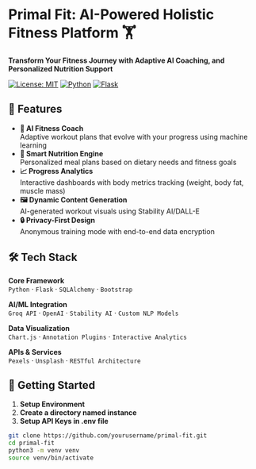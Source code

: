 # Primal Fit: AI-Powered Holistic Fitness Platform 🏋️

**Transform Your Fitness Journey with Adaptive AI Coaching, and Personalized Nutrition Support**

[![License: MIT](https://img.shields.io/badge/License-MIT-yellow.svg)](https://opensource.org/licenses/MIT)
[![Python](https://img.shields.io/badge/Python-3.11%2B-blue.svg)](https://python.org)
[![Flask](https://img.shields.io/badge/Flask-2.3%2B-lightgrey.svg)](https://flask.palletsprojects.com/)

## 🌟 Features

- **🤖 AI Fitness Coach**  
  Adaptive workout plans that evolve with your progress using machine learning
- **🍏 Smart Nutrition Engine**  
  Personalized meal plans based on dietary needs and fitness goals
- **📈 Progress Analytics**  
  Interactive dashboards with body metrics tracking (weight, body fat, muscle mass)
- **🖼️ Dynamic Content Generation**  
  AI-generated workout visuals using Stability AI/DALL-E
- **🔒 Privacy-First Design**  
  Anonymous training mode with end-to-end data encryption

## 🛠️ Tech Stack

**Core Framework**  
`Python` · `Flask` · `SQLAlchemy` · `Bootstrap`

**AI/ML Integration**  
`Groq API` · `OpenAI` · `Stability AI` · `Custom NLP Models`

**Data Visualization**  
`Chart.js` · `Annotation Plugins` · `Interactive Analytics`

**APIs & Services**  
`Pexels` · `Unsplash` · `RESTful Architecture`

## 🚀 Getting Started

1. **Setup Environment**
2. **Create a directory named instance**
3. **Setup API Keys in .env file**
```bash
git clone https://github.com/yourusername/primal-fit.git
cd primal-fit
python3 -m venv venv
source venv/bin/activate
